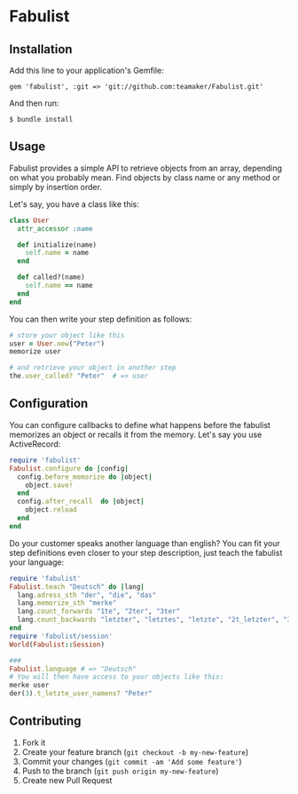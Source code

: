 # Fabulist

## Installation

Add this line to your application's Gemfile:

    gem 'fabulist', :git => 'git://github.com:teamaker/Fabulist.git'

And then run:

    $ bundle install

## Usage

Fabulist provides a simple API to retrieve objects from an array, depending on what you probably mean. Find objects by class name or any method or simply by insertion order.

Let's say, you have a class like this:

```ruby
class User
  attr_accessor :name

  def initialize(name)
    self.name = name
  end

  def called?(name)
    self.name == name
  end
end

```

You can then write your step definition as follows:

```ruby
# store your object like this
user = User.new("Peter")
memorize user

# and retrieve your object in another step
the.user_called? "Peter"  # => user
```

## Configuration
You can configure callbacks to define what happens before the fabulist memorizes an object or recalls it from the memory. Let's say you use ActiveRecord:

```ruby
require 'fabulist'
Fabulist.configure do |config|
  config.before_memorize do |object|
    object.save!
  end
  config.after_recall  do |object|
    object.reload
  end
end

```

Do your customer speaks another language than english?
You can fit your step definitions even closer to your step description, just teach the fabulist your language:

```ruby
require 'fabulist'
Fabulist.teach "Deutsch" do |lang|
  lang.adress_sth "der", "die", "das"
  lang.memorize_sth "merke"
  lang.count_forwards "1te", "2ter", "3ter"
  lang.count_backwards "letzter", "letztes", "letzte", "2t_letzter", "3t_letztes", "4t_letzte"
end
require 'fabulist/session'
World(Fabulist::Session)

###
Fabulist.language # => "Deutsch"
# You will then have access to your objects like this:
merke user
der(3).t_letzte_user_namens? "Peter"
```

## Contributing

1. Fork it
2. Create your feature branch (`git checkout -b my-new-feature`)
3. Commit your changes (`git commit -am 'Add some feature'`)
4. Push to the branch (`git push origin my-new-feature`)
5. Create new Pull Request

